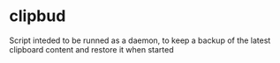 # clipbud
Script inteded to be runned as a daemon, to keep a backup of the latest clipboard content and restore it when started
